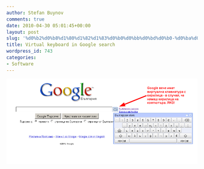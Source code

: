```yaml
---
author: Stefan Buynov
comments: true
date: 2010-04-30 05:01:45+00:00
layout: post
slug: '%d0%b2%d0%b8%d1%80%d1%82%d1%83%d0%b0%d0%bb%d0%bd%d0%b0-%d0%ba%d0%b8%d1%80%d0%b8%d0%bb%d0%b8%d1%86%d0%b0-%d0%b2-%d1%82%d1%8a%d1%80%d1%81%d0%b0%d1%87%d0%ba%d0%b0%d1%82%d0%b0-%d0%bd%d0%b0-google'
title: Virtual keyboard in Google search
wordpress_id: 743
categories:
- Software
---
```


[![](/images/2010/04/VirtualKeyboardInGoogle-BG.png)](/images/2010/04/VirtualKeyboardInGoogle-BG.png)

